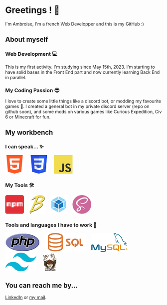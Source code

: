 # Greetings ! :wave:
I'm Ambroise, I'm a french Web Developper and this is my GitHub :)

## About myself
### Web Development :computer:
This is my first activity. I'm studying since May 15th, 2023.
I'm starting to have solid bases in the Front End part and now currently learning Back End in parallel.

### My Coding Passion :sunglasses:
I love to create some little things like a discord bot, or modding my favourite games :eyes:.
I created a general bot in my private discord server (repo on github soon), and some
mods on various games like Curious Expedition, Civ 6 or Minecraft for fun.

## My workbench
### I can speak... ✨
<div>
    <img src="./assets/html.webp" alt="HTML5" height="60">&emsp;
    <img src="./assets/css.webp" alt="CSS3" height="60">&emsp;
    <img src="./assets/javascript.webp" alt="JavaScript" height="60">
</div>

### My Tools 🛠️
<div>
    <img src="./assets/npm.webp" alt="NPM" height="60">&emsp;
    <img src="./assets/babel.webp" alt="Babel" height="60">&emsp;
    <img src="./assets/webpack.webp" alt="Webpack" height="60">&emsp;
    <img src="./assets/sass.webp" alt="Sass" height="60">

</div>

### Tools and languages I have to work 🚧
<div>
    <img src="./assets/php.webp" alt="PHP 8" height="60">&emsp;
    <img src="./assets/sql.webp" alt="SQL" height="60">&emsp;
    <img src="./assets/mysql.webp" alt="MySQL" height="60">&emsp;
    <img src="./assets/Tailwind_CSS_Logo.webp" alt="Tailwind CSS" height="60">&emsp;
    <img src="./assets/composer.webp" alt="Composer" height="60">
</div>

## You can reach me by...
[LinkedIn](https://www.linkedin.com/in/ambroise-maire/)
or
[my mail](ambroise.maire7@gmail.com).
